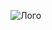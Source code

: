 ![Лого](https://user-images.githubusercontent.com/55664753/219452719-e8d5fa06-d68d-4366-9a0e-f898045883b2.jpg)
